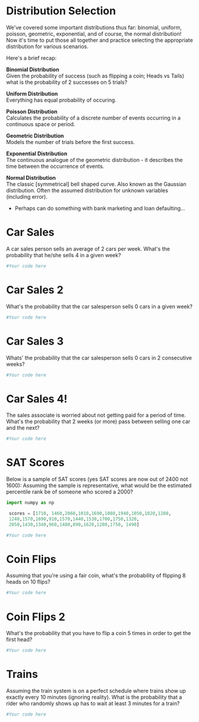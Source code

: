 
# Distribution Selection

We've covered some important distributions thus far: binomial, uniform, poisson, geometric, exponential, and of course, the normal distribution! Now it's time to put those all together and practice selecting the appropriate distribution for various scenarios.  

Here's a brief recap:  

**Binomial Distribution**  
Given the probability of success (such as flipping a coin; Heads vs Tails) what is the probability of 2 successes on 5 trials?  

**Uniform Distribution**  
Everything has equal probability of occuring.  

**Poisson Distribution**  
Calculates the probability of a discrete number of events occurring in a continuous space or period.

**Geometric Distribution**  
Models the number of trials before the first success.  

**Exponential Distribution**  
The continuous analogue of the geometric distribution - it describes the time between the occurrence of events.  

**Normal Distribution**  
The classic [symmetrical] bell shaped curve. Also known as the Gaussian distribution. Often the assumed distribution for unknown variables (including error).  


* Perhaps can do something with bank marketing and loan defaulting...
# Car Sales
A car sales person sells an average of 2 cars per week. What's the probability that he/she sells 4 in a given week?


```python
#Your code here
```

# Car Sales 2
What's the probability that the car salesperson sells 0 cars in a given week?


```python
#Your code here
```

# Car Sales 3
Whats' the probability that the car salesperson sells 0 cars in 2 consecutive weeks?


```python
#Your code here
```

# Car Sales 4!
The sales associate is worried about not getting paid for a period of time. What's the probability that 2 weeks (or more) pass between selling one car and the next?


```python
#Your code here
```

# SAT Scores
Below is a sample of SAT scores (yes SAT scores are now out of 2400 not 1600):
Assuming the sample is representative, what would be the estimated percentile rank be of someone who scored a 2000?


```python
import numpy as np
```


```python
 scores = [1710, 1460,2060,1010,1690,1080,1940,1050,1020,1280,
 1240,1570,1690,910,1570,1440,1530,1700,1750,1320,
 2050,1430,1340,960,1480,890,1620,1280,1750, 1490]
```


```python
#Your code here
```

# Coin Flips
Assuming that you're using a fair coin, what's the probability of flipping 8 heads on 10 flips?


```python
#Your code here
```

# Coin Flips 2
What's the probability that you have to flip a coin 5 times in order to get the first head?


```python
#Your code here
```

# Trains
Assuming the train system is on a perfect schedule where trains show up exactly every 10 minutes (ignoring reality).
What is the probability that a rider who randomly shows up has to wait at least 3 minutes for a train?


```python
#Your code here
```
